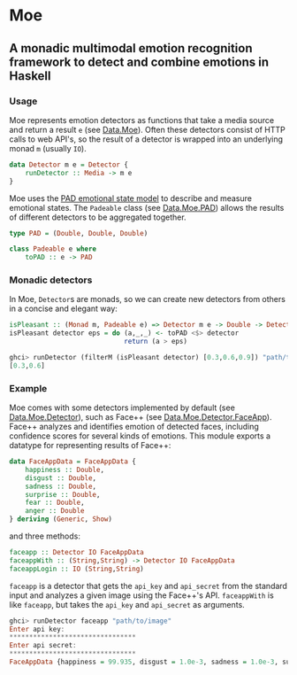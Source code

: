 # Moe

## A monadic multimodal emotion recognition framework to detect and combine emotions in Haskell

### Usage

Moe represents emotion detectors as functions that take a media source and return a result `e` (see [Data.Moe](Data/Moe.hs)). Often these detectors consist of HTTP calls to web API's, so the result of a detector is wrapped into an underlying monad `m` (usually `IO`).

```haskell
data Detector m e = Detector {
    runDetector :: Media -> m e
}
```

Moe uses the [PAD emotional state model](https://en.wikipedia.org/wiki/PAD_emotional_state_model) to describe and measure emotional states. The `Padeable` class (see [Data.Moe.PAD](Data/Moe/PAD.hs)) allows the results of different detectors to be aggregated together.

```haskell
type PAD = (Double, Double, Double)

class Padeable e where
    toPAD :: e -> PAD
```


### Monadic detectors

In Moe, `Detector`s are monads, so we can create new detectors from others in a concise and elegant way:

```haskell
isPleasant :: (Monad m, Padeable e) => Detector m e -> Double -> Detector m Bool
isPleasant detector eps = do (a,_,_) <- toPAD <$> detector
                             return (a > eps)

ghci> runDetector (filterM (isPleasant detector) [0.3,0.6,0.9]) "path/to/image"
[0.3,0.6]
```


### Example

Moe comes with some detectors implemented by default (see [Data.Moe.Detector](Data/Moe/Detector)), such as Face++ (see [Data.Moe.Detector.FaceApp](Data/Moe/Detector/FaceApp.hs)). Face++ analyzes and identifies emotion of detected faces, including confidence scores for several kinds of emotions. This module exports a datatype for representing results of Face++:

```haskell
data FaceAppData = FaceAppData {
    happiness :: Double,
    disgust :: Double,
    sadness :: Double,
    surprise :: Double,
    fear :: Double,
    anger :: Double
} deriving (Generic, Show)
```

and three methods:

```haskell
faceapp :: Detector IO FaceAppData
faceappWith :: (String,String) -> Detector IO FaceAppData
faceappLogin :: IO (String,String)
```

`faceapp` is a detector that gets the `api_key` and `api_secret` from the standard input and analyzes a given image using the Face++'s API. `faceappWith` is like `faceapp`, but takes the `api_key` and `api_secret` as arguments.

```haskell
ghci> runDetector faceapp "path/to/image"
Enter api key:
********************************
Enter api secret:
********************************
FaceAppData {happiness = 99.935, disgust = 1.0e-3, sadness = 1.0e-3, surprise = 1.0e-3, fear = 0.0, anger = 0.0}
```
